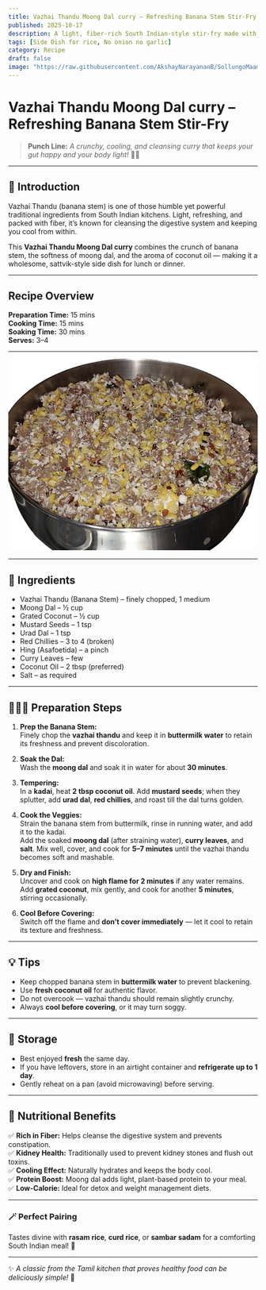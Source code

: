 ```yaml
---
title: Vazhai Thandu Moong Dal curry – Refreshing Banana Stem Stir-Fry  
published: 2025-10-17  
description: A light, fiber-rich South Indian-style stir-fry made with banana stem, moong dal, and coconut — a simple, gut-friendly dish perfect for everyday meals!  
tags: [Side Dish for rice, No onion no garlic]  
category: Recipe  
draft: false  
image: "https://raw.githubusercontent.com/AkshayNarayananB/SollungoMaami/master/images/vazahithanducurry.jpg"
---
```


#  Vazhai Thandu Moong Dal curry – Refreshing Banana Stem Stir-Fry  

> **Punch Line:** _A crunchy, cooling, and cleansing curry that keeps your gut happy and your body light!_ 🌿✨  

---

## 🥥 Introduction  

Vazhai Thandu (banana stem) is one of those humble yet powerful traditional ingredients from South Indian kitchens. Light, refreshing, and packed with fiber, it’s known for cleansing the digestive system and keeping you cool from within.  

This **Vazhai Thandu Moong Dal curry** combines the crunch of banana stem, the softness of moong dal, and the aroma of coconut oil — making it a wholesome, sattvik-style side dish for lunch or dinner.  

---

##  Recipe Overview  

**Preparation Time:** 15 mins  
**Cooking Time:** 15 mins  
**Soaking Time:** 30 mins  
**Serves:** 3–4  

---

![vazahithanducurry](https://raw.githubusercontent.com/AkshayNarayananB/SollungoMaami/master/images/vazahithanducurry.jpg)

---
## 📝 Ingredients  

- Vazhai Thandu (Banana Stem) – finely chopped, 1 medium  
- Moong Dal – ½ cup  
- Grated Coconut – ½ cup  
- Mustard Seeds – 1 tsp  
- Urad Dal – 1 tsp  
- Red Chillies – 3 to 4 (broken)  
- Hing (Asafoetida) – a pinch  
- Curry Leaves – few  
- Coconut Oil – 2 tbsp (preferred)  
- Salt – as required  

---

## 👩🏻‍🍳 Preparation Steps  

1. **Prep the Banana Stem:**  
   Finely chop the **vazhai thandu** and keep it in **buttermilk water** to retain its freshness and prevent discoloration.  

2. **Soak the Dal:**  
   Wash the **moong dal** and soak it in water for about **30 minutes**.  

3. **Tempering:**  
   In a **kadai**, heat **2 tbsp coconut oil**. Add **mustard seeds**; when they splutter, add **urad dal**, **red chillies**, and roast till the dal turns golden.  

4. **Cook the Veggies:**  
   Strain the banana stem from buttermilk, rinse in running water, and add it to the kadai.  
   Add the soaked **moong dal** (after straining water), **curry leaves**, and **salt**. Mix well, cover, and cook for **5–7 minutes** until the vazhai thandu becomes soft and mashable.  

5. **Dry and Finish:**  
   Uncover and cook on **high flame for 2 minutes** if any water remains.  
   Add **grated coconut**, mix gently, and cook for another **5 minutes**, stirring occasionally.  

6. **Cool Before Covering:**  
   Switch off the flame and **don’t cover immediately** — let it cool to retain its texture and freshness.  

---

## 💡 Tips  

- Keep chopped banana stem in **buttermilk water** to prevent blackening.  
- Use **fresh coconut oil** for authentic flavor.  
- Do not overcook — vazhai thandu should remain slightly crunchy.  
- Always **cool before covering**, or it may turn soggy.  

---

## 🧊 Storage  

- Best enjoyed **fresh** the same day.  
- If you have leftovers, store in an airtight container and **refrigerate up to 1 day**.  
- Gently reheat on a pan (avoid microwaving) before serving.  

---

## 🌿 Nutritional Benefits  

✅ **Rich in Fiber:** Helps cleanse the digestive system and prevents constipation.  
✅ **Kidney Health:** Traditionally used to prevent kidney stones and flush out toxins.  
✅ **Cooling Effect:** Naturally hydrates and keeps the body cool.  
✅ **Protein Boost:** Moong dal adds light, plant-based protein to your meal.  
✅ **Low-Calorie:** Ideal for detox and weight management diets.  

---

### 🪄 Perfect Pairing  
Tastes divine with **rasam rice**, **curd rice**, or **sambar sadam** for a comforting South Indian meal! 🍛  

---

✨ _A classic from the Tamil kitchen that proves healthy food can be deliciously simple!_ 💚  

